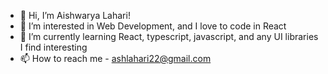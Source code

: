 - 👋 Hi, I’m Aishwarya Lahari!
- 👀 I’m interested in Web Development, and I love to code in React
- 🌱 I’m currently learning React, typescript, javascript, and any UI libraries I find interesting
- 📫 How to reach me - ashlahari22@gmail.com

<!---
ashlahari/ashlahari is a ✨ special ✨ repository because its `README.md` (this file) appears on your GitHub profile.
You can click the Preview link to take a look at your changes.
--->
